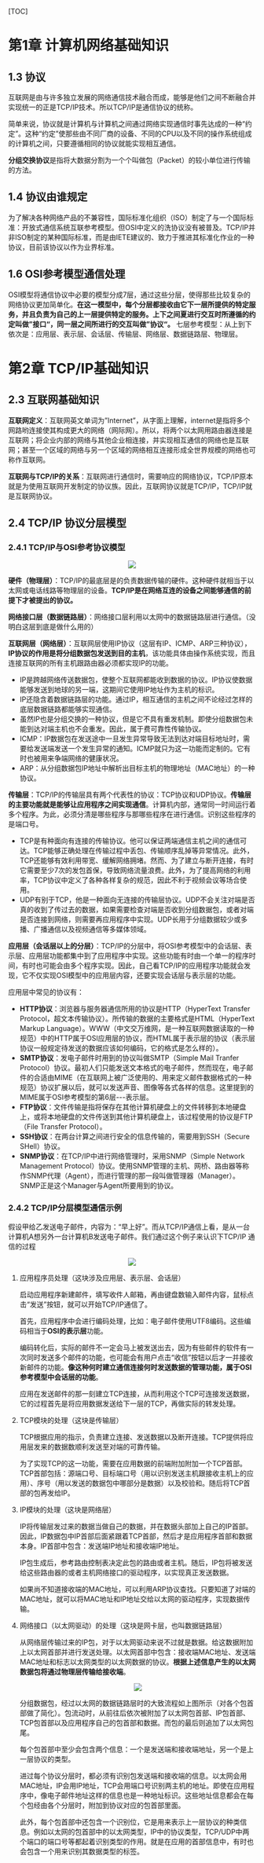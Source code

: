 [TOC]

# 第1章 计算机网络基础知识

## 1.3 协议

互联网是由与许多独立发展的网络通信技术融合而成，能够是他们之间不断融合并实现统一的正是TCP/IP技术。所以TCP/IP是通信协议的统称。

简单来说，协议就是计算机与计算机之间通过网络实现通信时事先达成的一种“约定”。这种“约定”使那些由不同厂商的设备、不同的CPU以及不同的操作系统组成的计算机之间，只要遵循相同的协议就能实现相互通信。

**分组交换协议**是指将大数据分割为一个个叫做包（Packet）的较小单位进行传输的方法。

## 1.4 协议由谁规定

为了解决各种网络产品的不兼容性，国际标准化组织（ISO）制定了与一个国际标准：开放式通信系统互联参考模型。但OSI中定义的洗协议没有被普及。TCP/IP并非ISO制定的某种国际标准，而是由IETE建议的、致力于推进其标准化作业的一种协议，目前该协议以作为业界标准。

## 1.6 OSI参考模型通信处理

OSI模型将通信协议中必要的模型分成7层，通过这些分层，使得那些比较复杂的网络协议更加简单化。**在这一模型中，每个分层都接收由它下一层所提供的特定服务，并且负责为自己的上一层提供特定的服务。上下之间夏进行交互时所遵循的约定叫做”接口“，同一层之间所进行的交互叫做”协议“。** 七层参考模型：从上到下依次是：应用层、表示层、会话层、传输层、网络层、数据链路层、物理层。



# 第2章 TCP/IP基础知识

## 2.3 互联网基础知识

**互联网定义**：互联网英文单词为”Internet”，从字面上理解，internet是指将多个网路哟连接使其构成更大的网络（网际网）。所以，将两个以太网用路由器连接是互联网；将企业内部的网络与其他企业相连接，并实现相互通信的网络也是互联网；甚至一个区域的网络与另一个区域的网络相互连接形成全世界规模的网络也可称作互联网。

**互联网与TCP/IP的关系**：互联网进行通信时，需要响应的网络协议，TCP/IP原本就是为使用互联网开发制定的协议族。因此，互联网协议就是TCP/IP，TCP/IP就是互联网协议。

## 2.4 TCP/IP 协议分层模型

### 2.4.1 TCP/IP与OSI参考协议模型

<div align="center">
    <img src="https://cdn.jsdelivr.net/gh/diego1109/diego1109.github.io/images/tco-ip-and-osi.png">
</div>

**硬件（物理层）**：TCP/IP的最底层是的负责数据传输的硬件。这种硬件就相当于以太网或电话线路等物理层的设备。**TCP/IP是在网络互连的设备之间能够通信的前提下才被提出的协议。**

**网络接口层（数据链路层）**：网络接口层利用以太网中的数据链路层进行通信。（没明白这层到底是做什么用的）

**互联网层（网络层）**：互联网层使用IP协议（这层有IP、ICMP、ARP三种协议），**IP协议的作用是将分组数据包发送到目的主机**，该功能具体由操作系统实现，而且连接互联网的所有主机跟路由器必须都实现IP的功能。

- IP是跨越网络传送数据包，使整个互联网都能收到数据的协议。IP协议使数据能够发送到地球的另一端，这期间它使用IP地址作为主机的标识。
- IP还隐含着数据链路层的功能。通过IP，相互通信的主机之间不论经过怎样的底层数据链路都能够实现通信。
- 虽然IP也是分组交换的一种协议，但是它不具有重发机制。即使分组数据包未能到达对端主机也不会重发。因此，属于费可靠性传输协议。
- ICMP：IP数据包在发送途中一旦发生异常导致无法到达对端目标地址时，需要给发送端发送一个发生异常的通知。ICMP就只为这一功能而定制的。它有时也被用来争端网络的健康状况。
- ARP：从分组数据包IP地址中解析出目标主机的物理地址（MAC地址）的一种协议。

**传输层**：TCP/IP的传输层具有两个代表性的协议：TCP协议和UDP协议。**传输层的主要功能就是能够让应用程序之间实现通信**。计算机内部，通常同一时间运行着多个程序。为此，必须分清是哪些程序与那哪些程序在进行通信。识别这些程序的是端口号。

- TCP是有种面向有连接的传输协议。他可以保证两端通信主机之间的通信可达。TCP能够正确处理在传输过程中丢包、传输顺序乱掉等异常情况。此外，TCP还能够有效利用带宽、缓解网络拥堵。然而、为了建立与断开连接，有时它需要至少7次的发包首保，导致网络流量浪费。此外，为了提高网络的利用率，TCP协议中定义了各种各样复杂的规范，因此不利于视频会议等场合使用。
- UDP有别于TCP，他是一种面向无连接的传输层协议。UDP不会关注对端是否真的收到了传过去的数据，如果需要检查对端是否收到分组数据包，或者对端是否连接到网络，则需要再应用程序中实现。UDP长用于分组数据较少或多播、广播通信以及视频通信等多媒体领域。

**应用层（会话层以上的分层）**：TCP/IP的分层中，将OSI参考模型中的会话层、表示层、应用层功能都集中到了应用程序中实现。这些功能有时由一个单一的程序时间，有时也可能会由多个程序实现。因此，自己看TCP/IP的应用程序功能就会发现，它不仅实现OSI模型中的应用层内容，还要实现会话层与表示层的功能。 

应用层中常见的协议有：

- **HTTP协议**：浏览器与服务器通信所用的协议是HTTP（HyperText Transfer Protocol，超文本传输协议）。所传输的数据的主要格式是HTML（HyperText Markup Language）。WWW（中文交万维网，是一种互联网数据读取的一种规范）中的HTTP属于OSI应用层的协议，而HTML属于表示层的协议（表示层协议一般规定待发送的数据应该如何编码，它的格式是怎么样的）。
- **SMTP协议**：发电子邮件时用到的协议叫做SMTP（Simple Mail Tranfer Protocol）协议。最初人们只能发送文本格式的电子邮件，然而现在，电子邮件的合适由MIME（在互联网上被广泛使用的、用来定义邮件数据格式的一种规范）协议扩展以后，就可以发送声音、图像等各式各样的信息。这里提到的MIME属于OSI参考模型的第6层---表示层。
- **FTP协议**：文件传输是指将保存在其他计算机硬盘上的文件转移到本地硬盘上，或将本地硬盘的文件传送到其他计算机硬盘上，该过程使用的协议是FTP（File Transfer Protocol）。
- **SSH协议**：在两台计算之间进行安全的信息传输的，需要用到SSH（Secure SHell）协议。
- **SNMP协议**：在TCP/IP中进行网络管理时，采用SNMP（Simple Network Management Protocol）协议。使用SNMP管理的主机、网桥、路由器等称作SNMP代理（Agent），而进行管理的那一段叫做管理器（Manager）。SNMP正是这个Manager与Agent所要用到的协议。

### 2.4.2 TCP/IP分层模型通信示例

假设甲给乙发送电子邮件，内容为：“早上好”。而从TCP/IP通信上看，是从一台计算机A想另外一台计算机B发送电子邮件。我们通过这个例子来认识下TCP/IP 通信的过程

<div align="center">
    <img src="https://cdn.jsdelivr.net/gh/diego1109/diego1109.github.io/images/tcp-ip-send-email.png">
</div>

1. 应用程序员处理（这块涉及应用层、表示层、会话层）

    启动应用程序新建邮件，填写收件人邮箱，再由键盘数输入邮件内容，鼠标点击“发送”按钮，就可以开始TCP/IP通信了。

    首先，应用程序中会进行编码处理，比如：电子邮件使用UTF8编码。这些编码相当于**OSI的表示层**功能。

    编码转化后，实际的邮件不一定会马上被发送出去，因为有些邮件的软件有一次同时发送多个邮件的功能，也可能会有用户点击“收信”按钮以后才一并接收新邮件的功能。**像这种何时建立通信连接何时发送数据的管理功能，属于OSI参考模型中会话层的功能**。

    应用在发送邮件的那一刻建立TCP连接，从而利用这个TCP可连接发送数据，它的过程首先是将应用数据发送给下一层的TCP，再做实际的转发处理。

2. TCP模块的处理（这块是传输层）

    TCP根据应用的指示，负责建立连接、发送数据以及断开连接。TCP提供将应用层发来的数据数顺利发送至对端的可靠传输。

    为了实现TCP的这一功能，需要在应用数据的前端附加附加一个TCP首部。TCP首部包括：源端口号、目标端口号（用以识别发送主机跟接收主机上的应用）、序号（用以发送的数据包中哪部分是数据）以及校验和。随后将TCP首部的包再发给IP。

3. IP模块的处理（这块是网络层）

    IP将传输层发过来的数据当做自己的数据，并在数据头部加上自己的IP首部。因此，IP数据包中IP首部后面紧跟着TCP首部，然后才是应用程序首部和数据本身。IP首部中包含：发送端IP地址和接收端IP地址。

    IP包生成后，参考路由控制表决定此包的路由或者主机。随后，IP包将被发送给这些路由器的或者主机网络接口的驱动程序，以实现真正发送数据。

    如果尚不知道接收端的MAC地址，可以利用ARP协议查找。只要知道了对端的MAC地址，就可以将MAC地址和IP地址交给以太网的驱动程序，实现数据传输。

4. 网络接口（以太网驱动）的处理（这块是网卡层，也叫数据链路层）

    从网络层传输过来的IP包，对于以太网驱动来说不过就是数据。给这数据附加上以太网首部并进行发送处理。以太网首部中包含：接收端MAC地址、发送端MAC地址和标志以太网类型的以太网数据的协议。**根据上述信息产生的以太网数据包将通过物理层传输给接收端**。

    <div align="center">
    <img src="https://cdn.jsdelivr.net/gh/diego1109/diego1109.github.io/images/data-link-layer.png">
    </div>

    分组数据包，经过以太网的数据链路层时的大致流程如上图所示（对各个包首部做了简化）。包流动时，从前往后依次被附加了以太网包首部、IP包首部、TCP包首部以及应用程序自己的包首部和数据。而包的最后则追加了以太网包尾。

    每个包首部中至少会包含两个信息：一个是发送端和接收端地址，另一个是上一层协议的类型。

    进过每个协议分层时，都必须有识别包发送端和接收端的信息。以太网会用MAC地址，IP会用IP地址，TCP会用端口号识别两主机的地址。即使在应用程序中，像电子邮件地址这样的信息也是一种地址标识。这些地址信息都会在每个包经由各个分层时，附加到协议对应的包首部里面。
    
    此外，每个包首部中还包含一个识别位，它是用来表示上一层协议的种类信息。例如以太网的包首部中的以太网类型，IP中的协议类型，TCP/UDP中两个端口的端口号等都起着识别类型的作用。就是在应用的首部信息中，有时也会包含一个用来识别其数据类型的标签。

